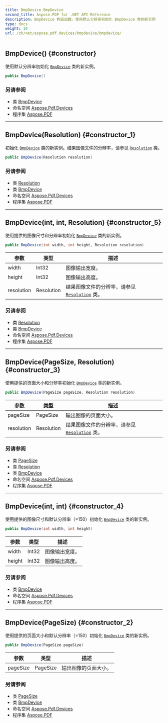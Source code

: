 ```yaml
---
title: BmpDevice.BmpDevice
second_title: Aspose.PDF for .NET API Reference
description: BmpDevice 构造函数。使用默认分辨率初始化 BmpDevice 类的新实例
type: docs
weight: 10
url: /zh/net/aspose.pdf.devices/bmpdevice/bmpdevice/
---
```

## BmpDevice() {#constructor}

使用默认分辨率初始化 [`BmpDevice`](../) 类的新实例。

```csharp
public BmpDevice()
```

### 另请参阅

* 类 [BmpDevice](../)
* 命名空间 [Aspose.Pdf.Devices](../../../aspose.pdf.devices/)
* 程序集 [Aspose.PDF](../../../)

---

## BmpDevice(Resolution) {#constructor_1}

初始化 [`BmpDevice`](../) 类的新实例。结果图像文件的分辨率，请参见 [`Resolution`](../../resolution/) 类。

```csharp
public BmpDevice(Resolution resolution)
```

### 另请参阅

* 类 [Resolution](../../resolution/)
* 类 [BmpDevice](../)
* 命名空间 [Aspose.Pdf.Devices](../../../aspose.pdf.devices/)
* 程序集 [Aspose.PDF](../../../)

---

## BmpDevice(int, int, Resolution) {#constructor_5}

使用提供的图像尺寸和分辨率初始化 [`BmpDevice`](../) 类的新实例。

```csharp
public BmpDevice(int width, int height, Resolution resolution)
```

| 参数 | 类型 | 描述 |
| --- | --- | --- |
| width | Int32 | 图像输出宽度。 |
| height | Int32 | 图像输出高度。 |
| resolution | Resolution | 结果图像文件的分辨率，请参见 [`Resolution`](../../resolution/) 类。 |

### 另请参阅

* 类 [Resolution](../../resolution/)
* 类 [BmpDevice](../)
* 命名空间 [Aspose.Pdf.Devices](../../../aspose.pdf.devices/)
* 程序集 [Aspose.PDF](../../../)

---

## BmpDevice(PageSize, Resolution) {#constructor_3}

使用提供的页面大小和分辨率初始化 [`BmpDevice`](../) 类的新实例。

```csharp
public BmpDevice(PageSize pageSize, Resolution resolution)
```

| 参数 | 类型 | 描述 |
| --- | --- | --- |
| pageSize | PageSize | 输出图像的页面大小。 |
| resolution | Resolution | 结果图像文件的分辨率，请参见 [`Resolution`](../../resolution/) 类。 |

### 另请参阅

* 类 [PageSize](../../../aspose.pdf/pagesize/)
* 类 [Resolution](../../resolution/)
* 类 [BmpDevice](../)
* 命名空间 [Aspose.Pdf.Devices](../../../aspose.pdf.devices/)
* 程序集 [Aspose.PDF](../../../)

---

## BmpDevice(int, int) {#constructor_4}

使用提供的图像尺寸和默认分辨率（=150）初始化 [`BmpDevice`](../) 类的新实例。

```csharp
public BmpDevice(int width, int height)
```

| 参数 | 类型 | 描述 |
| --- | --- | --- |
| width | Int32 | 图像输出宽度。 |
| height | Int32 | 图像输出高度。 |

### 另请参阅

* 类 [BmpDevice](../)
* 命名空间 [Aspose.Pdf.Devices](../../../aspose.pdf.devices/)
* 程序集 [Aspose.PDF](../../../)

---

## BmpDevice(PageSize) {#constructor_2}

使用提供的页面大小和默认分辨率（=150）初始化 [`BmpDevice`](../) 类的新实例。

```csharp
public BmpDevice(PageSize pageSize)
```

| 参数 | 类型 | 描述 |
| --- | --- | --- |
| pageSize | PageSize | 输出图像的页面大小。 |

### 另请参阅

* 类 [PageSize](../../../aspose.pdf/pagesize/)
* 类 [BmpDevice](../)
* 命名空间 [Aspose.Pdf.Devices](../../../aspose.pdf.devices/)
* 程序集 [Aspose.PDF](../../../)